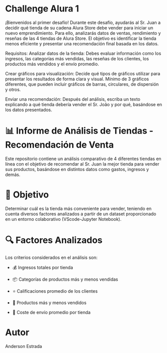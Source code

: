 # Challenge Alura 1
¡Bienvenidos al primer desafío!
Durante este desafío, ayudarás al Sr. Juan a decidir qué tienda de su cadena Alura Store debe vender para iniciar un nuevo emprendimiento. Para ello, analizarás datos de ventas, rendimiento y reseñas de las 4 tiendas de Alura Store. El objetivo es identificar la tienda menos eficiente y presentar una recomendación final basada en los datos.

Requisitos:
 Analizar datos de la tienda:
  Debes evaluar información como los ingresos, las categorías más vendidas, las reseñas de los clientes, los productos más vendidos y el envío promedio.

 Crear gráficos para visualización:
  Decide qué tipos de gráficos utilizar para presentar los resultados de forma clara y visual.
  Mínimo de 3 gráficos diferentes, que pueden incluir gráficos de barras, circulares, de dispersión y otros.

Enviar una recomendación:
 Después del análisis, escriba un texto explicando a qué tienda debería vender el Sr. João y por qué, basándose en los datos presentados.

 # 📊 Informe de Análisis de Tiendas - Recomendación de Venta
 Este repositorio contiene un análisis comparativo de 4 diferentes tiendas en línea con el objetivo de recomendar al Sr. Juan la mejor tienda para vender sus productos, basándose en distintos datos como gastos, ingresos y demás.
 # 📌 Objetivo
 Determinar cuál es la tienda más conveniente para vender, teniendo en cuenta diversos factores analizados a partir de un dataset proporcionado en un entorno colaborativo (VScode-Jupyter Notebook).
 # 🔍 Factores Analizados
Los criterios considerados en el análisis son:

- 💰 Ingresos totales por tienda

- 📦 Categorías de productos más y menos vendidas

- ⭐ Calificaciones promedio de los clientes

- 🛒 Productos más y menos vendidos

- 🚚 Coste de envío promedio por tienda

# Autor
Anderson Estrada
